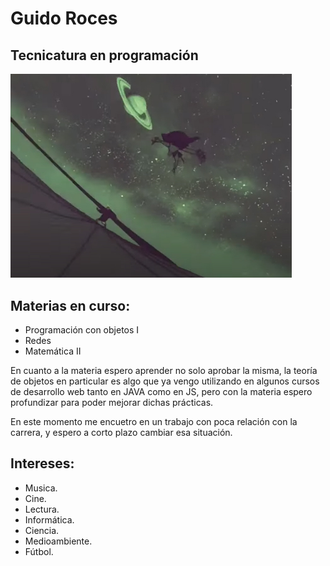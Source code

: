 # Guido Roces

## Tecnicatura en programación

<img src="./assets/SCSC.jpg" alt="Champloo image" style="width:450px">

## Materias en curso: 
* Programación con objetos I
* Redes
* Matemática II

En cuanto a la materia espero aprender no solo aprobar la misma, la teoría de objetos en particular es algo que ya vengo utilizando
en algunos cursos de desarrollo web tanto en JAVA como en JS, pero con la materia espero profundizar para poder mejorar dichas prácticas.

En este momento me encuetro en un trabajo con poca relación con la carrera, y espero a corto plazo cambiar esa situación. 



## Intereses:
* Musica.
* Cine.
* Lectura.
* Informática.
* Ciencia.
* Medioambiente.
* Fútbol.


